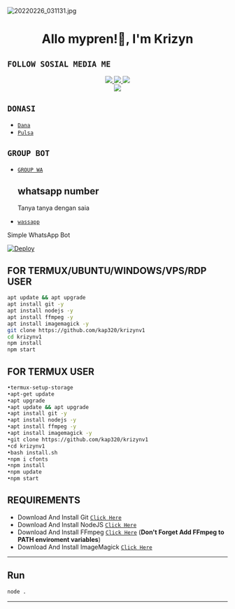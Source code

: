 ![20220226_031131.jpg](https://user-images.githubusercontent.com/92458761/155840670-848b1313-1257-428b-87b3-0d35891e4dff.jpg)
<h1 align="center">Allo mypren!👋, I'm Krizyn</h1>

## ```FOLLOW SOSIAL MEDIA ME```
<p align="center">
<a href="https://instagram.com/anime.purwokerto"><img src="https://img.shields.io/badge/INSTAGRAM-E4405F?style=for-the-badge&logo=instagram&logoColor=white"/> 
<a href="https://wa.me/6281391883354"><img src="https://img.shields.io/badge/WhatsApp-25D366?style=for-the-badge&logo=whatsapp&logoColor=white" />
<a href="https://Bit.ly/3qCgkKv"><img src="https://img.shields.io/badge/YOUTUBE Krizyn-ff0000?style=for-the-badge&logo=youtube&logoColor=ff000000&link=https://youtube.com/c/Kapten.riza09" /><br>
<a href="https://tiktok.com/@riza.edtz"><img src="https://img.shields.io/badge/TIKTOK-black?style=for-the-badge&logo=tiktok&logoColor=ff000000&link=https://tiktok.com/@riza.edtz" /></a>
</p>

## ```DONASI```

- [`Dana`](0895360689268)
- [`Pulsa`](081391883354)
  
## ```GROUP BOT```

- [`GROUP WA`](https://chat.whatsapp.com/IR9sDBVEqD6L520f0nLxan)

  ## whatsapp number
  Tanya tanya dengan saia
* [`wassapp`](https://wa.me/6281391883354?text=Assalamualaikum+Banh+kri+gans)



Simple WhatsApp Bot 

[![Deploy](https://www.herokucdn.com/deploy/button.svg)](https://heroku.com/deploy?template=https://github.com/kap320/krizyn)

## FOR TERMUX/UBUNTU/WINDOWS/VPS/RDP USER

```bash
apt update && apt upgrade
apt install git -y
apt install nodejs -y
apt install ffmpeg -y
apt install imagemagick -y
git clone https://github.com/kap320/krizynv1
cd krizynv1
npm install
npm start
```

## FOR TERMUX USER 

```bash
•termux-setup-storage
•apt-get update
•apt upgrade
•apt update && apt upgrade
•apt install git -y
•apt install nodejs -y
•apt install ffmpeg -y
•apt install imagemagick -y
•git clone https://github.com/kap320/krizynv1
•cd krizynv1
•bash install.sh
•npm i cfonts
•npm install
•npm update
•npm start
```

## REQUIREMENTS

* Download And Install Git [`Click Here`](https://git-scm.com/downloads)
* Download And Install NodeJS [`Click Here`](https://nodejs.org/en/download)
* Download And Install FFmpeg [`Click Here`](https://ffmpeg.org/download.html) (**Don't Forget Add FFmpeg to PATH enviroment variables**)
* Download And Install ImageMagick [`Click Here`](https://imagemagick.org/script/download.php)

---------

## Run

```bash
node .
```

---------

